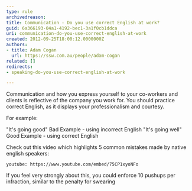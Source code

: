 ```yaml
---
type: rule
archivedreason: 
title: Communication - Do you use correct English at work?
guid: 6a366193-04a1-4192-bec1-3a1f0cb1ddca
uri: communication-do-you-use-correct-english-at-work
created: 2012-09-25T18:00:12.0000000Z
authors:
- title: Adam Cogan
  url: https://ssw.com.au/people/adam-cogan
related: []
redirects:
- speaking-do-you-use-correct-english-at-work

---
```


Communication and how you express yourself to your co-workers and clients is reflective                     of the company you work for. You should practice correct English,                     as it displays your professionalism and courtesy.

For example:

<!--endintro-->
 "It's going good"  Bad Example - using incorrect English "It's going well"
Good Example - using correct English


Check out this video which highlights 5 common mistakes made by native english speakers:

`youtube: https://www.youtube.com/embed/75CP1xyoNFo`




If you feel very strongly about this, you could enforce 10 pushups per infraction, similar to the penalty for swearing
